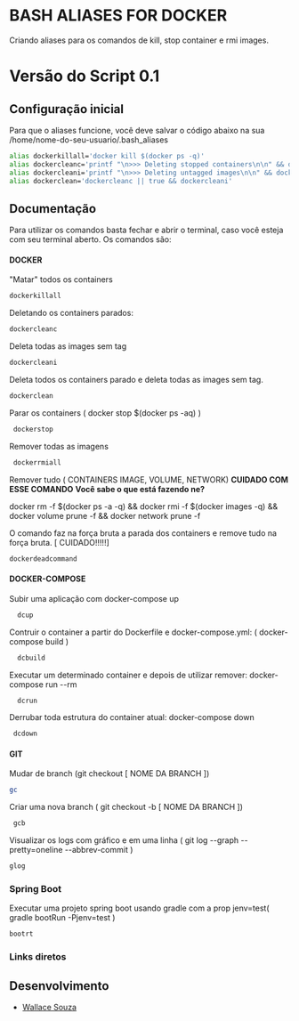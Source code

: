 # BASH ALIASES FOR DOCKER

Criando aliases para os comandos de kill, stop container e rmi images.

Versão do Script 0.1
================

Configuração inicial
---------------------

Para que o aliases funcione, você deve salvar o código abaixo na sua /home/nome-do-seu-usuario/.bash_aliases

```bash
alias dockerkillall='docker kill $(docker ps -q)'
alias dockercleanc='printf "\n>>> Deleting stopped containers\n\n" && docker rm $(docker ps -a -q)'
alias dockercleani='printf "\n>>> Deleting untagged images\n\n" && docker rmi $(docker images -q -f dangling=true)'
alias dockerclean='dockercleanc || true && dockercleani'
```

Documentação
----------------------

Para utilizar os comandos basta fechar e abrir o terminal, caso você esteja com seu terminal aberto. Os comandos são:

#### DOCKER

"Matar" todos os containers

```bash
dockerkillall
```

Deletando os containers parados:

```bash
dockercleanc
```

Deleta todas as images sem tag

```bash
dockercleani
```

Deleta todos os containers parado e deleta todas as images sem tag.

```bash
dockerclean
```

Parar os containers ( docker stop $(docker ps -aq) )

```bash
 dockerstop
```

Remover todas as imagens

```bash
 dockerrmiall
```

Remover tudo ( CONTAINERS IMAGE, VOLUME, NETWORK) **CUIDADO COM ESSE COMANDO** **Você sabe o que está fazendo ne?**

docker rm -f $(docker ps -a -q) && docker rmi -f $(docker images -q) && docker volume prune -f && docker network prune -f

O comando faz na força bruta a parada dos containers e remove tudo na força bruta. [ CUIDADO!!!!!]

```bash
dockerdeadcommand
```

#### DOCKER-COMPOSE

Subir uma aplicação com docker-compose up

```bash
  dcup
```

Contruir o container a partir do Dockerfile e docker-compose.yml: ( docker-compose build )

```bash
  dcbuild
```

Executar um determinado container e depois de utilizar remover: docker-compose run --rm 

```bash
  dcrun
```

Derrubar toda estrutura do container atual: docker-compose down

```bash
 dcdown
```

#### GIT

Mudar de branch (git checkout [ NOME DA BRANCH ])

```bash
gc
```

Criar uma nova branch ( git checkout -b [ NOME DA BRANCH ])

```bash
 gcb
```

Visualizar os logs com gráfico e em uma linha ( git log --graph --pretty=oneline --abbrev-commit )

```bash
glog

```

### Spring Boot

Executar uma projeto spring boot usando gradle com a prop jenv=test( gradle bootRun -Pjenv=test )

```bash
bootrt

```

### Links diretos

Desenvolvimento
---------------------
-   [Wallace Souza](http://www.)
